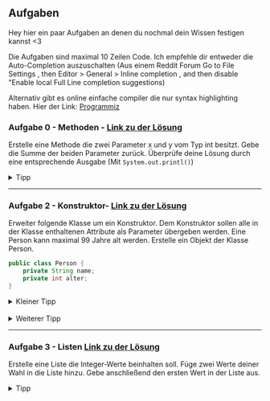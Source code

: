 ## Aufgaben
Hey hier ein paar Aufgaben an denen du nochmal dein Wissen festigen kannst <3


Die Aufgaben sind maximal 10 Zeilen Code. Ich empfehle dir entweder die Auto-Completion auszuschalten (Aus einem Reddit Forum Go to File Settings , then Editor > General > Inline completion , and then disable "Enable local Full Line completion suggestions)

Alternativ gibt es online einfache compiler die nur syntax highlighting haben. Hier der Link: [Programmiz](https://www.programiz.com/java-programming/online-compiler/)

### Aufgabe 0 - Methoden - [Link zu der Lösung](./loesungen/Aufgabe1.java)
Erstelle eine Methode die zwei Parameter x und y vom Typ int besitzt. Gebe die Summe der beiden Parameter zurück. Überprüfe deine Lösung durch eine entsprechende Ausgabe (Mit `System.out.printl()`)

<details>
<summary>
Tipp
</summary>
Die Methode sieht ungefähr so aus:

```java
public static int summe(int x, int y) {

}
```
</details>



<hr>

### Aufgabe 2 - Konstruktor- [Link zu der Lösung](./loesungen/Aufgabe2.java)

Erweiter folgende Klasse um ein Konstruktor. Dem Konstruktor sollen alle in der Klasse enthaltenen Attribute als Parameter übergeben werden. Eine Person kann maximal 99 Jahre alt werden. Erstelle ein Objekt der Klasse Person.

```java
public class Person {
    private String name;
    private int alter;
}
``` 

<details>
<summary>Kleiner Tipp</summary>

Hab mich extra etwas komplizierter ausgedrückt. "Alle in der Klasse enthaltenen Attribute" sind `name` und `alter`. 

</details>


<br>
<details>
<summary>
Weiterer Tipp
</summary>


```java
public class Person {
    private String name;
    private int alter;

    public Person(String name, int alter) {

    }
}
```
</details>
<hr>

### Aufgabe 3 - Listen [Link zu der Lösung](./loesungen/Aufgabe3.java)
Erstelle eine Liste die Integer-Werte beinhalten soll. Füge zwei Werte deiner Wahl in die Liste hinzu. Gebe anschließend den ersten Wert in der Liste aus.

<details>
<summary>
Tipp
</summary>

Mit `add()` und `get()` kannst du Elemente der Liste hinzufügen und holen. 


 - `Add` bekommt als Parameter den Wert der hinzugefügt werden soll. 
 - `Get` bekommt als Paramter den Index mitgegeben welches Element zurückgegeben werden soll.


</details>
